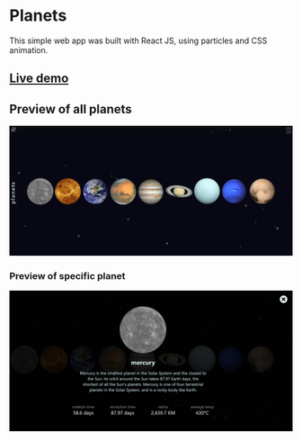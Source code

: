 # Planets 

This simple web app was built with React JS, using particles and CSS animation.


## [Live demo](https://creationcodesign.github.io/planets/)

## Preview of all planets

![screenshot of one page](./src/assets/img/planets-screenshot.PNG)

### Preview of specific planet

![screenshot of mercury](./src/assets/img/planets-mercury-screenshot.PNG)
